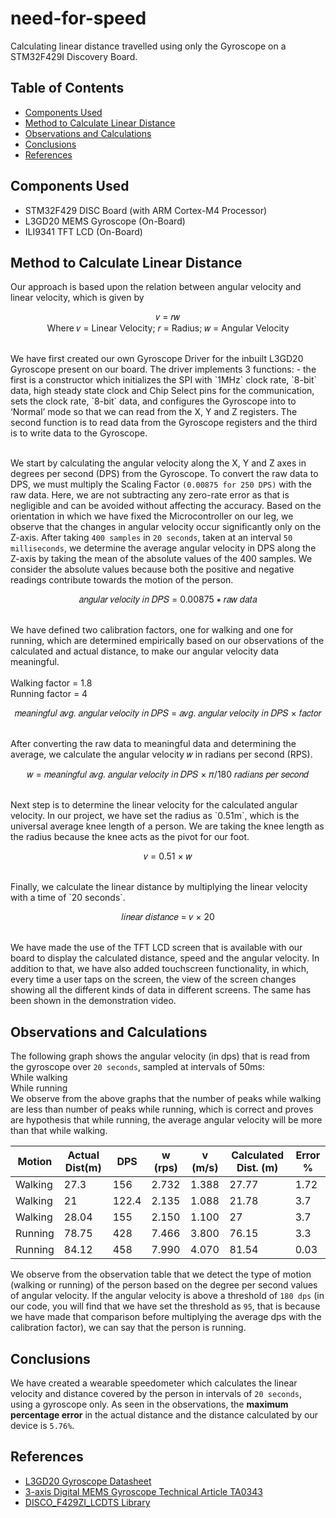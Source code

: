 # need-for-speed
Calculating linear distance travelled using only the Gyroscope on a STM32F429I Discovery Board.

## Table of Contents
- [Components Used](#components-used)
- [Method to Calculate Linear Distance](#method-to-calculate-linear-distance)
- [Observations and Calculations](#observations-and-calculations)
- [Conclusions](#conclusions)
- [References](#references)

## Components Used
- STM32F429 DISC Board (with ARM Cortex-M4 Processor)
- L3GD20 MEMS Gyroscope (On-Board)
- ILI9341 TFT LCD (On-Board)

## Method to Calculate Linear Distance
Our approach is based upon the relation between angular velocity and linear velocity, which is given by <br />
<p align="center">
  𝑣 = 𝑟𝑤 <br />
  Where 𝑣 = Linear Velocity; 𝑟 = Radius; 𝑤 = Angular Velocity
</p><br />
We have first created our own Gyroscope Driver for the inbuilt L3GD20 Gyroscope present on our board. The driver implements 3 functions: - the first is a constructor which initializes the SPI with `1MHz` clock rate, `8-bit` data, high steady state clock and Chip Select pins for the communication, sets the clock rate,  `8-bit` data, and configures the Gyroscope into to ‘Normal’ mode so that we can read from the X, Y and Z registers. The second function is to read data from the Gyroscope registers and the third is to write data to the Gyroscope.<br /><br />

We start by calculating the angular velocity along the X, Y and Z axes in degrees per second (DPS) from the Gyroscope. To convert the raw data to DPS, we must multiply the Scaling Factor `(0.00875 for 250 DPS)` with the raw data. Here, we are not subtracting any zero-rate error as that is negligible and can be avoided without affecting the accuracy. Based on the orientation in which we have fixed the Microcontroller on our leg, we observe that the changes in angular velocity occur significantly only on the Z-axis. After taking `400 samples` in `20 seconds`, taken at an interval `50 milliseconds`, we determine the average angular velocity in DPS along the Z-axis by taking the mean of the absolute values of the 400 samples. We consider the absolute values because both the positive and negative readings contribute towards the motion of the person.<br />
<p align="center">
  𝑎𝑛𝑔𝑢𝑙𝑎𝑟 𝑣𝑒𝑙𝑜𝑐𝑖𝑡𝑦 𝑖𝑛 𝐷𝑃𝑆 = 0.00875 ∗ 𝑟𝑎𝑤 𝑑𝑎𝑡𝑎
</p><br />
We have defined two calibration factors, one for walking and one for running, which are determined empirically based on our observations of the calculated and actual distance, to make our angular velocity data meaningful.<br /><br />
Walking factor = 1.8 <br /> Running factor = 4 <br />
<p align="center">
  𝑚𝑒𝑎𝑛𝑖𝑛𝑔𝑓𝑢𝑙 𝑎𝑣𝑔. 𝑎𝑛𝑔𝑢𝑙𝑎𝑟 𝑣𝑒𝑙𝑜𝑐𝑖𝑡𝑦 𝑖𝑛 𝐷𝑃𝑆 = 𝑎𝑣𝑔. 𝑎𝑛𝑔𝑢𝑙𝑎𝑟 𝑣𝑒𝑙𝑜𝑐𝑖𝑡𝑦 𝑖𝑛 𝐷𝑃𝑆 × 𝑓𝑎𝑐𝑡𝑜𝑟
</p><br />
After converting the raw data to meaningful data and determining the average, we calculate the angular velocity 𝑤 in radians per second (RPS).<br />
<p align="center">
  𝑤 = 𝑚𝑒𝑎𝑛𝑖𝑛𝑔𝑓𝑢𝑙 𝑎𝑣𝑔. 𝑎𝑛𝑔𝑢𝑙𝑎𝑟 𝑣𝑒𝑙𝑜𝑐𝑖𝑡𝑦 𝑖𝑛 𝐷𝑃𝑆 × 𝜋/180 𝑟𝑎𝑑𝑖𝑎𝑛𝑠 𝑝𝑒𝑟 𝑠𝑒𝑐𝑜𝑛𝑑 
</p><br />
Next step is to determine the linear velocity for the calculated angular velocity. In our project, we have set the radius as `0.51m`, which is the universal average knee length of a person. We are taking the knee length as the radius because the knee acts as the pivot for our foot.<br />
<p align="center">
  𝑣 = 0.51 × 𝑤
</p><br />
Finally, we calculate the linear distance by multiplying the linear velocity with a time of `20 seconds`.<br />
<p align="center">
  𝑙𝑖𝑛𝑒𝑎𝑟 𝑑𝑖𝑠𝑡𝑎𝑛𝑐𝑒 = 𝑣 × 20
</p><br />
We have made the use of the TFT LCD screen that is available with our board to display the calculated distance, speed and the angular velocity. In addition to that, we have also added touchscreen functionality, in which, every time a user taps on the screen, the view of the screen changes showing all the different kinds of data in different screens. The same has been shown in the demonstration video.

## Observations and Calculations
The following graph shows the angular velocity (in dps) that is read from the gyroscope over `20 seconds`, sampled at intervals of 50ms:
<br />
While walking
<br />
While running
<br />
We observe from the above graphs that the number of peaks while walking are less than number of peaks while running, which is correct and proves are hypothesis that while running, the average angular velocity will be more than that while walking.

| Motion      | Actual Dist(m) | DPS      | w (rps) | v (m/s) | Calculated Dist. (m) | Error % |
| ----------- | -------------- | -------- | ------- | ------- | -------------------- | ------- |
| Walking     | 27.3           | 156      | 2.732   | 1.388   | 27.77                | 1.72    |
| Walking     | 21             | 122.4    | 2.135   | 1.088   | 21.78                | 3.7     |
| Walking     | 28.04          | 155      | 2.150   | 1.100   | 27                   | 3.7     |
| Running     | 78.75          | 428      | 7.466   | 3.800   | 76.15                | 3.3     |
| Running     | 84.12          | 458      | 7.990   | 4.070   | 81.54                | 0.03    |

We observe from the observation table that we detect the type of motion (walking or running) of the person based on the degree per second values of angular velocity. If the angular velocity is above a threshold of `180 dps` (in our code, you will find that we have set the threshold as `95`, that is because we have made that comparison before multiplying the average dps with the calibration factor), we can say that the person is running.

## Conclusions
We have created a wearable speedometer which calculates the linear velocity and distance covered by the person in intervals of `20 seconds`, using a gyroscope only. As seen in the observations, the **maximum percentage error** in the actual distance and the distance calculated by our device is `5.76%`.

## References
- [L3GD20 Gyroscope Datasheet](https://www.st.com/en/mems-and-sensors/l3gd20.html)
- [3-axis Digital MEMS Gyroscope Technical Article TA0343](https://www.elecrow.com/download/TA0343.pdf#page29)
- [DISCO_F429ZI_LCDTS Library](https://os.mbed.com/teams/ST/code/DISCO-F429ZI_LCDTS_demo/)
